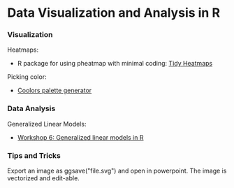 # Data Visualization and Analysis in R

### Visualization

Heatmaps:  
- R package for using pheatmap with minimal coding: [Tidy Heatmaps](https://jbengler.github.io/tidyheatmaps/) 

Picking color:  

- [Coolors palette generator](https://coolors.co/?home)

### Data Analysis 

Generalized Linear Models:   

- [Workshop 6: Generalized linear models in R](https://r.qcbs.ca/workshop06/book-en/index.html)

### Tips and Tricks

Export an image as ggsave("file.svg") and open in powerpoint. The image is vectorized and edit-able.  